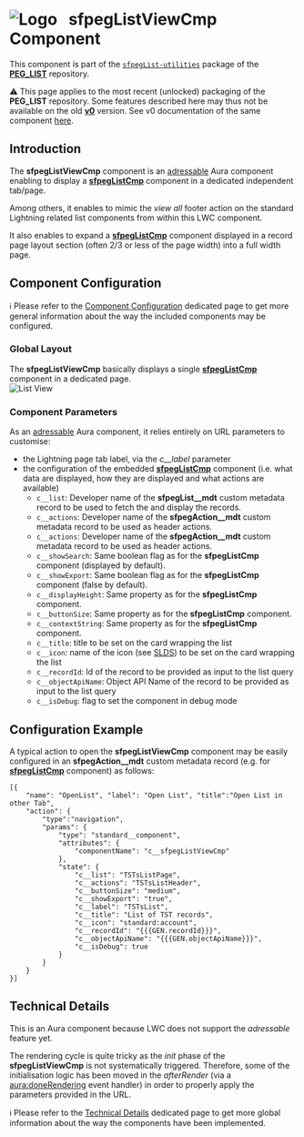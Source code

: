 # ![Logo](/media/Logo.png) &nbsp; **sfpegListViewCmp** Component

This component is part of the [`sfpegList-utilities`](/help/sfpegListPkgUtilities.md) package
of the **[PEG_LIST](/README.md)** repository.

⚠️ This page applies to the most recent (unlocked) packaging of the **PEG_LIST** repository.
Some features described here may thus not be available on the old **[v0](https://github.com/pegros/PEG_LIST/tree/v0)** version.
See v0 documentation of the same component [here](/blob/v0/help/sfpegListViewCmp.md).


## Introduction

The **sfpegListViewCmp** component is an [adressable](https://developer.salesforce.com/docs/component-library/bundle/lightning:isUrlAddressable/documentation) Aura component enabling to display a
**[sfpegListCmp](/help/sfpegListCmp.md)** component in a dedicated independent tab/page.

Among others, it enables to mimic the _view all_ footer action on the standard Lightning
related list components from within this LWC component.

It also enables to expand a **[sfpegListCmp](/help/sfpegListCmp.md)** component displayed in
a record page layout section (often 2/3 or less of the page width) into a full width page.


## Component Configuration

ℹ️ Please refer to the [Component Configuration](/help/configuration.md) dedicated page to 
get more general information about the way the included components may be configured. 


### Global Layout

The **sfpegListViewCmp** basically displays a single **[sfpegListCmp](/help/sfpegListCmp.md)** component 
in a dedicated page.<br/>
![List View](/media/sfpegListView.png) 


### Component Parameters

As an [adressable](https://developer.salesforce.com/docs/component-library/bundle/lightning:isUrlAddressable/documentation) Aura component, it relies entirely on URL parameters to customise:
* the Lightning page tab label, via the *c__label* parameter
* the configuration of the embedded **[sfpegListCmp](/help/sfpegListCmp.md)** component (i.e. what data are displayed, how they are displayed and what actions are available)
    * `c__list`: Developer name of the **sfpegList__mdt** custom metadata record to be used to fetch the and display the records.
    * `c__actions`: Developer name of the **sfpegAction__mdt** custom metadata record to be used as header actions.
    * `c__actions`: Developer name of the **sfpegAction__mdt** custom metadata record to be used as header actions.
    * `c__showSearch`: Same boolean flag as for the **sfpegListCmp** component (displayed by default).
    * `c__showExport`: Same boolean flag as for the **sfpegListCmp** component (false by default).
    * `c__displayHeight`: Same property as for the **sfpegListCmp** component.
    * `c__buttonSize`: Same property as for the **sfpegListCmp** component.
    * `c__contextString`: Same property as for the **sfpegListCmp** component.
    * `c__title`: title to be set on the card wrapping the list
    * `c__icon`: name of the icon (see [SLDS](https://www.lightningdesignsystem.com/icons/)) to be set on the card wrapping the list
    * `c__recordId`: Id of the record to be provided as input to the list query
    * `c__objectApiName`: Object API Name of the record to be provided as input to the list query
    * `c__isDebug`: flag to set the component in debug mode


## Configuration Example

A typical action to open the **sfpegListViewCmp** component may be easily configured in an **sfpegAction__mdt**
custom metadata record (e.g. for **[sfpegListCmp](/help/sfpegListCmp.md)** component) as follows:
```
[{
    "name": "OpenList", "label": "Open List", "title":"Open List in other Tab",
    "action": {
        "type":"navigation",
        "params": {
            "type": "standard__component",
            "attributes": {
                "componentName": "c__sfpegListViewCmp"
            },
            "state": {
                "c__list": "TSTsListPage",
                "c__actions": "TSTsListHeader",
                "c__buttonSize": "medium",
                "c__showExport": "true",
                "c__label": "TSTsList",
                "c__title": "List of TST records",
                "c__icon": "standard:account",
                "c__recordId": "{{{GEN.recordId}}}",
                "c__objectApiName": "{{{GEN.objectApiName}}}",
                "c__isDebug": true
            }
        }
    }
}]
```


## Technical Details

This is an Aura component because LWC does not support the _adressable_ feature yet.

The rendering cycle is quite tricky as the _init_ phase of the **sfpegListViewCmp**
is not systematically triggered. Therefore, some of the initialisation logic has been
moved in the _afterRender_ (via a
[aura:doneRendering](https://developer.salesforce.com/docs/component-library/bundle/aura:doneRendering/documentation)
event handler) in order to properly apply the parameters provided in the URL.

ℹ️ Please refer to the [Technical Details](/help/technical.md) dedicated page to 
get more global information about the way the components have been implemented.